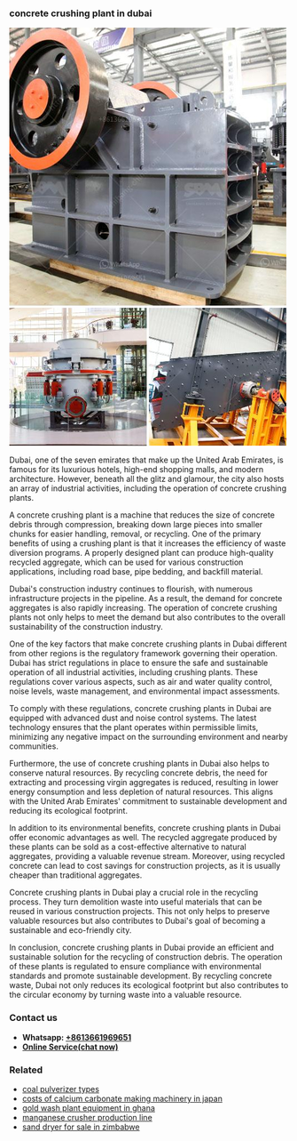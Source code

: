 <h3>concrete crushing plant in dubai</h3><img src='1706755599.jpg' alt=''><p>Dubai, one of the seven emirates that make up the United Arab Emirates, is famous for its luxurious hotels, high-end shopping malls, and modern architecture. However, beneath all the glitz and glamour, the city also hosts an array of industrial activities, including the operation of concrete crushing plants.</p><p>A concrete crushing plant is a machine that reduces the size of concrete debris through compression, breaking down large pieces into smaller chunks for easier handling, removal, or recycling. One of the primary benefits of using a crushing plant is that it increases the efficiency of waste diversion programs. A properly designed plant can produce high-quality recycled aggregate, which can be used for various construction applications, including road base, pipe bedding, and backfill material.</p><p>Dubai's construction industry continues to flourish, with numerous infrastructure projects in the pipeline. As a result, the demand for concrete aggregates is also rapidly increasing. The operation of concrete crushing plants not only helps to meet the demand but also contributes to the overall sustainability of the construction industry.</p><p>One of the key factors that make concrete crushing plants in Dubai different from other regions is the regulatory framework governing their operation. Dubai has strict regulations in place to ensure the safe and sustainable operation of all industrial activities, including crushing plants. These regulations cover various aspects, such as air and water quality control, noise levels, waste management, and environmental impact assessments.</p><p>To comply with these regulations, concrete crushing plants in Dubai are equipped with advanced dust and noise control systems. The latest technology ensures that the plant operates within permissible limits, minimizing any negative impact on the surrounding environment and nearby communities.</p><p>Furthermore, the use of concrete crushing plants in Dubai also helps to conserve natural resources. By recycling concrete debris, the need for extracting and processing virgin aggregates is reduced, resulting in lower energy consumption and less depletion of natural resources. This aligns with the United Arab Emirates' commitment to sustainable development and reducing its ecological footprint.</p><p>In addition to its environmental benefits, concrete crushing plants in Dubai offer economic advantages as well. The recycled aggregate produced by these plants can be sold as a cost-effective alternative to natural aggregates, providing a valuable revenue stream. Moreover, using recycled concrete can lead to cost savings for construction projects, as it is usually cheaper than traditional aggregates.</p><p>Concrete crushing plants in Dubai play a crucial role in the recycling process. They turn demolition waste into useful materials that can be reused in various construction projects. This not only helps to preserve valuable resources but also contributes to Dubai's goal of becoming a sustainable and eco-friendly city.</p><p>In conclusion, concrete crushing plants in Dubai provide an efficient and sustainable solution for the recycling of construction debris. The operation of these plants is regulated to ensure compliance with environmental standards and promote sustainable development. By recycling concrete waste, Dubai not only reduces its ecological footprint but also contributes to the circular economy by turning waste into a valuable resource.</p><h3>Contact us</h3><ul><li><strong>Whatsapp:&nbsp;<a href="https://wa.me/8613661969651">+8613661969651</a></strong></li><li><a href="https://swt.shibang-china.com/?git&amp;zhl&amp;concrete crushing plant in dubai"><strong>Online Service(chat now)</strong></a></li></ul><h3>Related</h3><ul><li><a href='coal pulverizer types.md'>coal pulverizer types</a></li><li><a href='costs of calcium carbonate making machinery in japan.md'>costs of calcium carbonate making machinery in japan</a></li><li><a href='gold wash plant equipment in ghana.md'>gold wash plant equipment in ghana</a></li><li><a href='manganese crusher production line.md'>manganese crusher production line</a></li><li><a href='sand dryer for sale in zimbabwe.md'>sand dryer for sale in zimbabwe</a></li></ul>
